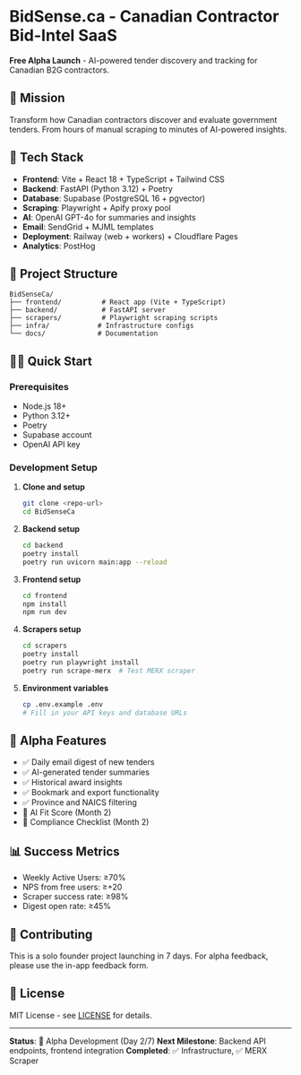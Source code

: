 # BidSense.ca - Canadian Contractor Bid-Intel SaaS

**Free Alpha Launch** - AI-powered tender discovery and tracking for Canadian B2G contractors.

## 🎯 Mission

Transform how Canadian contractors discover and evaluate government tenders. From hours of manual scraping to minutes of AI-powered insights.

## 🚀 Tech Stack

- **Frontend**: Vite + React 18 + TypeScript + Tailwind CSS
- **Backend**: FastAPI (Python 3.12) + Poetry
- **Database**: Supabase (PostgreSQL 16 + pgvector)
- **Scraping**: Playwright + Apify proxy pool
- **AI**: OpenAI GPT-4o for summaries and insights
- **Email**: SendGrid + MJML templates
- **Deployment**: Railway (web + workers) + Cloudflare Pages
- **Analytics**: PostHog

## 📁 Project Structure

```
BidSenseCa/
├── frontend/          # React app (Vite + TypeScript)
├── backend/           # FastAPI server
├── scrapers/          # Playwright scraping scripts
├── infra/            # Infrastructure configs
└── docs/             # Documentation
```

## 🏃‍♂️ Quick Start

### Prerequisites
- Node.js 18+
- Python 3.12+
- Poetry
- Supabase account
- OpenAI API key

### Development Setup

1. **Clone and setup**
   ```bash
   git clone <repo-url>
   cd BidSenseCa
   ```

2. **Backend setup**
   ```bash
   cd backend
   poetry install
   poetry run uvicorn main:app --reload
   ```

3. **Frontend setup**
   ```bash
   cd frontend
   npm install
   npm run dev
   ```

4. **Scrapers setup**
   ```bash
   cd scrapers
   poetry install
   poetry run playwright install
   poetry run scrape-merx  # Test MERX scraper
   ```

5. **Environment variables**
   ```bash
   cp .env.example .env
   # Fill in your API keys and database URLs
   ```

## 🎯 Alpha Features

- ✅ Daily email digest of new tenders
- ✅ AI-generated tender summaries
- ✅ Historical award insights
- ✅ Bookmark and export functionality
- ✅ Province and NAICS filtering
- 🔄 AI Fit Score (Month 2)
- 🔄 Compliance Checklist (Month 2)

## 📊 Success Metrics

- Weekly Active Users: ≥70%
- NPS from free users: ≥+20
- Scraper success rate: ≥98%
- Digest open rate: ≥45%

## 🤝 Contributing

This is a solo founder project launching in 7 days. For alpha feedback, please use the in-app feedback form.

## 📄 License

MIT License - see [LICENSE](LICENSE) for details.

---

**Status**: 🚧 Alpha Development (Day 2/7)
**Next Milestone**: Backend API endpoints, frontend integration
**Completed**: ✅ Infrastructure, ✅ MERX Scraper 